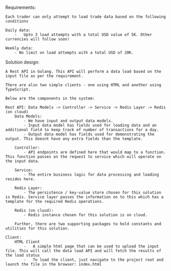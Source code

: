 Requirements:

	Each trader can only attempt to load trade data based on the following conditions
	
    Daily data:
        -   Upto 3 load attempts with a total USD value of 5K. Other currencies will follow soon!

    Weekly data:
        - No limit on load attempts with a total USD of 20K.

Solution design:

	A Rest API in Golang. This API will perform a data load based on the input file as per the requirement.

	There are also two simple clients - one using HTML and another using TypeScript.

	Below are the components in the system:
	
	Rest API: Data Models -> Controller -> Service -> Redis Layer -> Redis (on cloud)
		Data Models:
			- We have input and output data models. 
			- Input data model has fields used for loading data and an additional field to keep track of number of transactions for a day.
			- Output data model has fields used for demonstrating the output. This doesnt have any extra fields than the template.

		Controller:
			- API endpoints are defined here that would map to a function. This function passes on the request to service which will operate on the input data.

		Service:
			- The entire business logic for data processing and loading resides here.

		Redis Layer:
			- The persistence / key-value store chosen for this solution is Redis. Service layer passes the information on to this which has a template for the required Redis operations.

		Redis (on cloud):
			- Redis instance chosen for this solution is on cloud.

		Further, there are two supporting packages to hold constants and utilities for this solution.

	Client:
		HTML Client 
			-   A simple html page that can be used to upload the input file. This will call the data load API and will fetch the results of the load status
			-   To load the client, just navigate to the project root and launch the file in the browser: index.html
